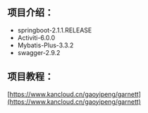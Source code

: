 ## 项目介绍：
* springboot-2.1.1.RELEASE
* Activiti-6.0.0
* Mybatis-Plus-3.3.2
* swagger-2.9.2

## 项目教程：
[https://www.kancloud.cn/gaoyipeng/garnett](https://www.kancloud.cn/gaoyipeng/garnett)